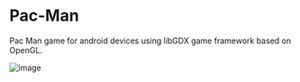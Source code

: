 # Pac-Man
Pac Man game for android devices using libGDX game framework based on OpenGL.


![image](https://user-images.githubusercontent.com/49254288/136249106-a7cbaab8-f0f4-4e3b-a70f-169f8a6e561e.png)
